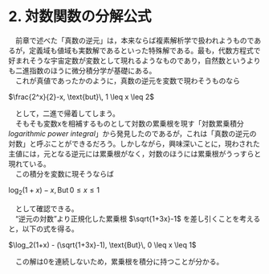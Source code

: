 # 2. 対数関数の分解公式

　前章で述べた「真数の逆元」は，本来ならば複素解析学で扱われようものであるが，定義域も値域も実数解であるといった特殊解である。最も，代数方程式で好まれそうな宇宙定数が変数として現れるようなものであり，自然数というよりも二進指数のほうに微分積分学が基礎にある。  
　これが真値であったかのように，真数の逆元を変数で現わそうものなら  

$\frac{2^x}{2}-x, \text{but}\, 1 \leq x \leq 2$  

　として，二進で帰着してしまう。  
　そもそも変数xを相補するものとして対数の累乗根を現す「対数累乗積分 *logarithmic power integral*」から発見したのであるが，これは「真数の逆元の対数」と呼ぶことができるだろう。しかしながら，興味深いことに，現わされた主値には，元となる逆元には累乗根がなく，対数のほうには累乗根がうっすらと現れている。  
　この積分を変数に現そうならば  
 
 $\log_2(1+x)-x, \text{But}\, 0 \leq x \leq 1$
 
　として確認できる。  
　“逆元の対数”より正規化した累乗根 $\sqrt{1+3x}-1$ を差し引くことを考えると，以下の式を得る。  

$\log_2(1+x) - (\sqrt{1+3x}-1), \text{But}\, 0 \leq x \leq 1$

　この解は0を連続しないため，累乗根を積分に持つことが分かる。  
